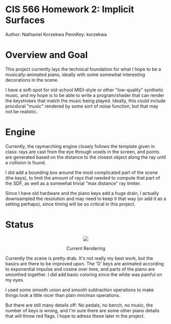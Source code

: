 # CIS 566 Homework 2: Implicit Surfaces
Author: Nathaniel Korzekwa
PennKey: korzekwa

# Overview and Goal
This project currently lays the technical foundation for what I hope to be a 
musically-animated piano, ideally with some somewhat interesting decorations in
the scene.

I have a soft-spot for old-school MIDI-style or other "low-quality" synthetic
music, and my hope is to be able to write a program/shader that can render the
keystrokes that match the music being played. Ideally, this could include procdural
"music" rendered by some sort of noise function, but that may not be realistic.

# Engine
Currently, the raymarching engine closely follows the template given in class:
rays are cast from the eye through voxels in the screen, and points are generated
based on the distance to the closest object along the ray until a collision is
found.

I did add a bounding box around the most complicated part of the scene (the keys),
to limit the amount of rays that needed to compute that part of the SDF, as well
as a somewhat trivial "max distance" ray limiter.

Since I have old hardware and the piano keys add a huge drain, I actually downsampled
the resolution and may need to keep it that way (or add it as a setting perhaps),
since timing will be so critical in this project.

# Status
<p align="center">
  <img src="https://user-images.githubusercontent.com/6472567/136318003-9e562fdd-c56f-467c-92ca-960da331846a.png">
</p>
<p align="center">Current Rendering</p>

Currently the scene is pretty drab. It's not really my best work, but the 
basics are there to be improved upon. The 'D' keys are animated according to 
exponential impulse and cosine over time, and parts of the piano are smoothed
together. I did add basic coloring since the white was painful on my eyes.

I used some smooth union and smooth subtraction operations to make things look
a little nicer than plain min/max operations.

But there are still many details off: No pedals, no bench, no music, the number
of keys is wrong, and I'm sure there are some other piano details that will
throw red flags. I hope to adress these later in the project.